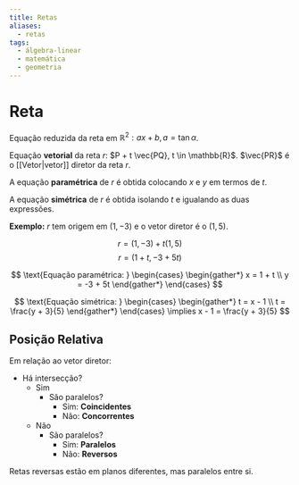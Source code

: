 ```yaml
---
title: Retas
aliases:
  - retas
tags:
  - álgebra-linear
  - matemática
  - geometria
---
```


# Reta

Equação reduzida da reta em $\mathbb{R}^2: ax + b, a = \tan \alpha$.

Equação **vetorial** da reta $r$: $P + t \vec{PQ}, t \in \mathbb{R}$. $\vec{PR}$ é o [[Vetor|vetor]] diretor da reta $r$.

A equação **paramétrica** de $r$ é obtida colocando $x$ e $y$ em termos de $t$.

A equação **simétrica** de $r$ é obtida isolando $t$ e igualando as duas expressões.

**Exemplo:** $r$ tem origem em $(1, -3)$ e o vetor diretor é o $(1, 5)$.

$$r = (1, -3) + t(1, 5)$$
$$r = (1 + t, -3 + 5t)$$

$$
\text{Equação paramétrica: }
\begin{cases}
\begin{gather*}
x = 1 + t \\
y = -3 + 5t
\end{gather*}
\end{cases}
$$

$$
\text{Equação simétrica: }
\begin{cases}
\begin{gather*}
t = x - 1 \\
t = \frac{y + 3}{5}
\end{gather*}
\end{cases}
\implies
x - 1 = \frac{y + 3}{5}
$$

## Posição Relativa

Em relação ao vetor diretor:

- Há intersecção?
  - Sim
    - São paralelos?
      - Sim: **Coincidentes**
      - Não: **Concorrentes**
  - Não
    - São paralelos?
      - Sim: **Paralelos**
      - Não: **Reversos**

Retas reversas estão em planos diferentes, mas paralelos entre si.

